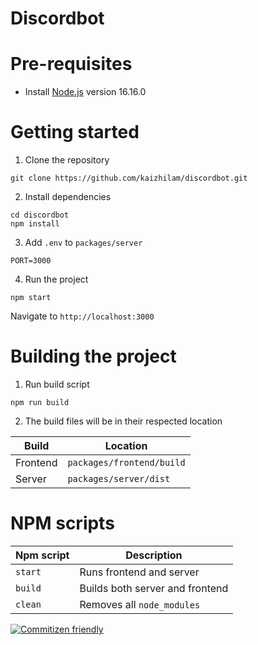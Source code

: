 # Discordbot

# Pre-requisites

- Install [Node.js](https://nodejs.org/en/) version 16.16.0

# Getting started

1. Clone the repository

```
git clone https://github.com/kaizhilam/discordbot.git
```

2. Install dependencies

```
cd discordbot
npm install
```

3. Add `.env` to `packages/server`

```
PORT=3000
```

4. Run the project

```
npm start
```

Navigate to `http://localhost:3000`

# Building the project

1. Run build script

```
npm run build
```

2. The build files will be in their respected location

| Build    | Location                  |
| -------- | ------------------------- |
| Frontend | `packages/frontend/build` |
| Server   | `packages/server/dist`    |

# NPM scripts

| Npm script | Description                     |
| ---------- | ------------------------------- |
| `start`    | Runs frontend and server        |
| `build`    | Builds both server and frontend |
| `clean`    | Removes all `node_modules`      |

[![Commitizen friendly](https://img.shields.io/badge/commitizen-friendly-brightgreen.svg)](http://commitizen.github.io/cz-cli/)
